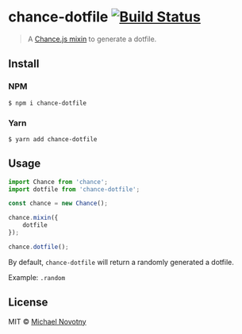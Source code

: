 # chance-dotfile [![Build Status](https://travis-ci.org/manovotny/chance-dotfile.svg?branch=master)](https://travis-ci.org/manovotny/chance-dotfile)

> A [Chance.js mixin](http://chancejs.com/#mixin) to generate a dotfile.

## Install

### NPM

```
$ npm i chance-dotfile
```

### Yarn

```
$ yarn add chance-dotfile
```

## Usage

```js
import Chance from 'chance';
import dotfile from 'chance-dotfile';

const chance = new Chance();

chance.mixin({
    dotfile
});

chance.dotfile();
```

By default, `chance-dotfile` will return a randomly generated a dotfile.

Example: `.random`

## License

MIT © [Michael Novotny](http://manovotny.com)
